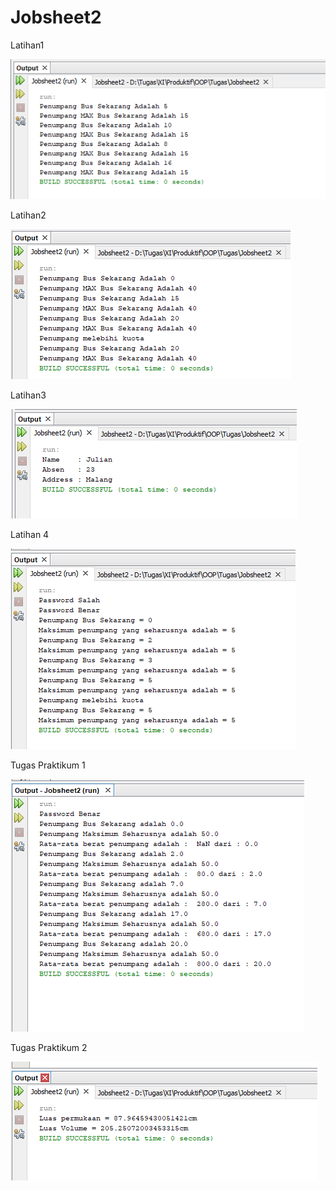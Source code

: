 # Jobsheet2

Latihan1

![alt text](https://github.com/faarrelll/Jobsheet2/blob/master/Latihan1.PNG)

Latihan2

![alt text](https://github.com/faarrelll/Jobsheet2/blob/master/Latihan2.PNG)

Latihan3

![alt text](https://github.com/faarrelll/Jobsheet2/blob/master/Latihan3.PNG)

Latihan 4

![alt text](https://github.com/faarrelll/Jobsheet2/blob/master/Latihan4.PNG)

Tugas Praktikum 1

![alt text](https://github.com/faarrelll/Jobsheet2/blob/master/praktikum1.PNG)

Tugas Praktikum 2

![alt text](https://github.com/faarrelll/Jobsheet2/blob/master/TugasPraktikum.PNG)
